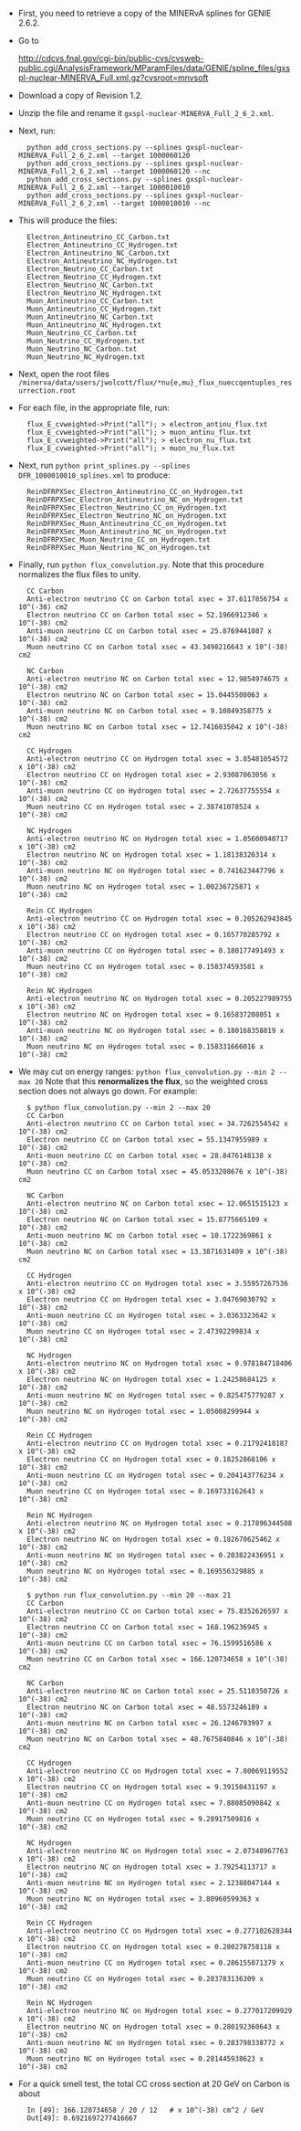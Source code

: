 
* First, you need to retrieve a copy of the MINERvA splines for GENIE 2.6.2.
* Go to 

    http://cdcvs.fnal.gov/cgi-bin/public-cvs/cvsweb-public.cgi/AnalysisFramework/MParamFiles/data/GENIE/spline_files/gxspl-nuclear-MINERVA_Full.xml.gz?cvsroot=mnvsoft

* Download a copy of Revision 1.2.
* Unzip the file and rename it `gxspl-nuclear-MINERVA_Full_2_6_2.xml`.
* Next, run:

        python add_cross_sections.py --splines gxspl-nuclear-MINERVA_Full_2_6_2.xml --target 1000060120
        python add_cross_sections.py --splines gxspl-nuclear-MINERVA_Full_2_6_2.xml --target 1000060120 --nc
        python add_cross_sections.py --splines gxspl-nuclear-MINERVA_Full_2_6_2.xml --target 1000010010
        python add_cross_sections.py --splines gxspl-nuclear-MINERVA_Full_2_6_2.xml --target 1000010010 --nc

* This will produce the files:

        Electron_Antineutrino_CC_Carbon.txt
        Electron_Antineutrino_CC_Hydrogen.txt
        Electron_Antineutrino_NC_Carbon.txt
        Electron_Antineutrino_NC_Hydrogen.txt
        Electron_Neutrino_CC_Carbon.txt
        Electron_Neutrino_CC_Hydrogen.txt
        Electron_Neutrino_NC_Carbon.txt
        Electron_Neutrino_NC_Hydrogen.txt
        Muon_Antineutrino_CC_Carbon.txt
        Muon_Antineutrino_CC_Hydrogen.txt
        Muon_Antineutrino_NC_Carbon.txt
        Muon_Antineutrino_NC_Hydrogen.txt
        Muon_Neutrino_CC_Carbon.txt
        Muon_Neutrino_CC_Hydrogen.txt
        Muon_Neutrino_NC_Carbon.txt
        Muon_Neutrino_NC_Hydrogen.txt

* Next, open the root files `/minerva/data/users/jwolcott/flux/*nu{e,mu}_flux_nueccqentuples_resurrection.root`
* For each file, in the appropriate file, run:

        flux_E_cvweighted->Print("all"); > electron_antinu_flux.txt
        flux_E_cvweighted->Print("all"); > muon_antinu_flux.txt
        flux_E_cvweighted->Print("all"); > electron_nu_flux.txt
        flux_E_cvweighted->Print("all"); > muon_nu_flux.txt

* Next, run `python print_splines.py --splines DFR_1000010010_splines.xml` to produce:

        ReinDFRPXSec_Electron_Antineutrino_CC_on_Hydrogen.txt
        ReinDFRPXSec_Electron_Antineutrino_NC_on_Hydrogen.txt
        ReinDFRPXSec_Electron_Neutrino_CC_on_Hydrogen.txt
        ReinDFRPXSec_Electron_Neutrino_NC_on_Hydrogen.txt
        ReinDFRPXSec_Muon_Antineutrino_CC_on_Hydrogen.txt
        ReinDFRPXSec_Muon_Antineutrino_NC_on_Hydrogen.txt
        ReinDFRPXSec_Muon_Neutrino_CC_on_Hydrogen.txt
        ReinDFRPXSec_Muon_Neutrino_NC_on_Hydrogen.txt

* Finally, run `python flux_convolution.py`. Note that this procedure normalizes
the flux files to unity.

        CC Carbon
        Anti-electron neutrino CC on Carbon total xsec = 37.6117856754 x 10^(-38) cm2
        Electron neutrino CC on Carbon total xsec = 52.1966912346 x 10^(-38) cm2
        Anti-muon neutrino CC on Carbon total xsec = 25.8769441087 x 10^(-38) cm2
        Muon neutrino CC on Carbon total xsec = 43.3498216643 x 10^(-38) cm2
            
        NC Carbon
        Anti-electron neutrino NC on Carbon total xsec = 12.9854974675 x 10^(-38) cm2
        Electron neutrino NC on Carbon total xsec = 15.0445508063 x 10^(-38) cm2
        Anti-muon neutrino NC on Carbon total xsec = 9.10849358775 x 10^(-38) cm2
        Muon neutrino NC on Carbon total xsec = 12.7416035042 x 10^(-38) cm2
            
        CC Hydrogen
        Anti-electron neutrino CC on Hydrogen total xsec = 3.85481054572 x 10^(-38) cm2
        Electron neutrino CC on Hydrogen total xsec = 2.93087063056 x 10^(-38) cm2
        Anti-muon neutrino CC on Hydrogen total xsec = 2.72637755554 x 10^(-38) cm2
        Muon neutrino CC on Hydrogen total xsec = 2.38741078524 x 10^(-38) cm2
        
        NC Hydrogen
        Anti-electron neutrino NC on Hydrogen total xsec = 1.05600940717 x 10^(-38) cm2
        Electron neutrino NC on Hydrogen total xsec = 1.18138326314 x 10^(-38) cm2
        Anti-muon neutrino NC on Hydrogen total xsec = 0.741623447796 x 10^(-38) cm2
        Muon neutrino NC on Hydrogen total xsec = 1.00236725871 x 10^(-38) cm2
        
        Rein CC Hydrogen
        Anti-electron neutrino CC on Hydrogen total xsec = 0.205262943845 x 10^(-38) cm2
        Electron neutrino CC on Hydrogen total xsec = 0.165770285792 x 10^(-38) cm2
        Anti-muon neutrino CC on Hydrogen total xsec = 0.180177491493 x 10^(-38) cm2
        Muon neutrino CC on Hydrogen total xsec = 0.158374593581 x 10^(-38) cm2
        
        Rein NC Hydrogen
        Anti-electron neutrino NC on Hydrogen total xsec = 0.205227989755 x 10^(-38) cm2
        Electron neutrino NC on Hydrogen total xsec = 0.165837208051 x 10^(-38) cm2
        Anti-muon neutrino NC on Hydrogen total xsec = 0.180168358819 x 10^(-38) cm2
        Muon neutrino NC on Hydrogen total xsec = 0.158331666016 x 10^(-38) cm2
    
* We may cut on energy ranges: `python flux_convolution.py --min 2 --max 20` Note
that this **renormalizes the flux**, so the weighted cross section does not always
go down. For example:

        $ python flux_convolution.py --min 2 --max 20
        CC Carbon
        Anti-electron neutrino CC on Carbon total xsec = 34.7262554542 x 10^(-38) cm2
        Electron neutrino CC on Carbon total xsec = 55.1347955989 x 10^(-38) cm2
        Anti-muon neutrino CC on Carbon total xsec = 28.8476148138 x 10^(-38) cm2
        Muon neutrino CC on Carbon total xsec = 45.0533208676 x 10^(-38) cm2
        
        NC Carbon
        Anti-electron neutrino NC on Carbon total xsec = 12.0651515123 x 10^(-38) cm2
        Electron neutrino NC on Carbon total xsec = 15.8775665109 x 10^(-38) cm2
        Anti-muon neutrino NC on Carbon total xsec = 10.1722369861 x 10^(-38) cm2
        Muon neutrino NC on Carbon total xsec = 13.3871631409 x 10^(-38) cm2
        
        CC Hydrogen
        Anti-electron neutrino CC on Hydrogen total xsec = 3.55957267536 x 10^(-38) cm2
        Electron neutrino CC on Hydrogen total xsec = 3.04769030792 x 10^(-38) cm2
        Anti-muon neutrino CC on Hydrogen total xsec = 3.0363323642 x 10^(-38) cm2
        Muon neutrino CC on Hydrogen total xsec = 2.47392299834 x 10^(-38) cm2
        
        NC Hydrogen
        Anti-electron neutrino NC on Hydrogen total xsec = 0.978184718406 x 10^(-38) cm2
        Electron neutrino NC on Hydrogen total xsec = 1.24258684125 x 10^(-38) cm2
        Anti-muon neutrino NC on Hydrogen total xsec = 0.825475779287 x 10^(-38) cm2
        Muon neutrino NC on Hydrogen total xsec = 1.05008299944 x 10^(-38) cm2
        
        Rein CC Hydrogen
        Anti-electron neutrino CC on Hydrogen total xsec = 0.21792418187 x 10^(-38) cm2
        Electron neutrino CC on Hydrogen total xsec = 0.18252868106 x 10^(-38) cm2
        Anti-muon neutrino CC on Hydrogen total xsec = 0.204143776234 x 10^(-38) cm2
        Muon neutrino CC on Hydrogen total xsec = 0.169733162643 x 10^(-38) cm2
        
        Rein NC Hydrogen
        Anti-electron neutrino NC on Hydrogen total xsec = 0.217896344508 x 10^(-38) cm2
        Electron neutrino NC on Hydrogen total xsec = 0.182670625462 x 10^(-38) cm2
        Anti-muon neutrino NC on Hydrogen total xsec = 0.203822436951 x 10^(-38) cm2
        Muon neutrino NC on Hydrogen total xsec = 0.169556329885 x 10^(-38) cm2
        
        $ python run flux_convolution.py --min 20 --max 21
        CC Carbon
        Anti-electron neutrino CC on Carbon total xsec = 75.8352626597 x 10^(-38) cm2
        Electron neutrino CC on Carbon total xsec = 168.196236945 x 10^(-38) cm2
        Anti-muon neutrino CC on Carbon total xsec = 76.1599516586 x 10^(-38) cm2
        Muon neutrino CC on Carbon total xsec = 166.120734658 x 10^(-38) cm2
        
        NC Carbon
        Anti-electron neutrino NC on Carbon total xsec = 25.5110350726 x 10^(-38) cm2
        Electron neutrino NC on Carbon total xsec = 48.5573246189 x 10^(-38) cm2
        Anti-muon neutrino NC on Carbon total xsec = 26.1246793997 x 10^(-38) cm2
        Muon neutrino NC on Carbon total xsec = 48.7675840846 x 10^(-38) cm2
        
        CC Hydrogen
        Anti-electron neutrino CC on Hydrogen total xsec = 7.80069119552 x 10^(-38) cm2
        Electron neutrino CC on Hydrogen total xsec = 9.39150431197 x 10^(-38) cm2
        Anti-muon neutrino CC on Hydrogen total xsec = 7.88085090842 x 10^(-38) cm2
        Muon neutrino CC on Hydrogen total xsec = 9.28917509816 x 10^(-38) cm2
        
        NC Hydrogen
        Anti-electron neutrino NC on Hydrogen total xsec = 2.07348967763 x 10^(-38) cm2
        Electron neutrino NC on Hydrogen total xsec = 3.79254113717 x 10^(-38) cm2
        Anti-muon neutrino NC on Hydrogen total xsec = 2.12388047144 x 10^(-38) cm2
        Muon neutrino NC on Hydrogen total xsec = 3.80960599363 x 10^(-38) cm2
        
        Rein CC Hydrogen
        Anti-electron neutrino CC on Hydrogen total xsec = 0.277102628344 x 10^(-38) cm2
        Electron neutrino CC on Hydrogen total xsec = 0.280278758118 x 10^(-38) cm2
        Anti-muon neutrino CC on Hydrogen total xsec = 0.286155071379 x 10^(-38) cm2
        Muon neutrino CC on Hydrogen total xsec = 0.283783136309 x 10^(-38) cm2
        
        Rein NC Hydrogen
        Anti-electron neutrino NC on Hydrogen total xsec = 0.277017209929 x 10^(-38) cm2
        Electron neutrino NC on Hydrogen total xsec = 0.280192360643 x 10^(-38) cm2
        Anti-muon neutrino NC on Hydrogen total xsec = 0.283798338772 x 10^(-38) cm2
        Muon neutrino NC on Hydrogen total xsec = 0.281445938623 x 10^(-38) cm2
    
* For a quick smell test, the total CC cross section at 20 GeV on Carbon is about

        In [49]: 166.120734658 / 20 / 12   # x 10^(-38) cm^2 / GeV
        Out[49]: 0.6921697277416667

